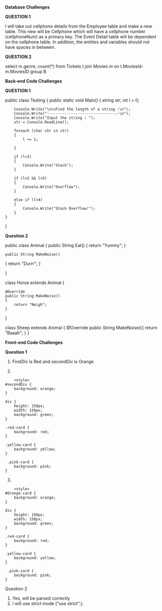 **Database Challenges**

**QUESTION 1**

I will take out cellphone details from the Employee table and make a new table. This new will be Cellphone which will have a cellphone number (cellphoneNum) as a primary key. The Event Detail table will be dependent on the cellphone table. In addition, the entities and variables should not have spaces in between. 

**QUESTION 2**

select m.genre, count(*)
from Tickets t 
join Movies m on t.MoviesId-m.MoviesID
group B


**Back-end Code Challenges**

**QUESTION 1**

public class Testing
{
    public static void Main()
    {
        string str; 
        int l = 0;

        Console.Write("\n\nFind the length of a string :\n");
        Console.Write("---------------------------------\n");
        Console.Write("Input the string : ");
        str = Console.ReadLine();

        foreach (char chr in str)
        {
            l += 1;

        }

        if (l<3)
        {
            Console.Write("Stack");
        }

        if (l>2 && l<5)
        {
            Console.Write("Overflow");
        }

        else if (l>4)
        {
            Console.Write("Stack Overflow!");
        }
    }
}

**Question 2**

public class Animal
{
    public String Eat()
    {
        return "Yummy";
    }

    public String MakeNoise()
{
    return "Durrr";
}

}

class Horse extends Animal
{

    @Override
    public String MakeNoise()
    {
        return "Neigh";
    }
}

class Sheep extends Animal
{
    @Override
    public String MakeNoise(){
    return  "Baaah";
    }
}


**Front-end Code Challenges**

**Question 1**

1. FirstDiv is Red and secondDiv is Orange

2. <!DOCTYPE html>
<div id="firstDiv" class="pink-card"/>
<div id="secondDiv" class="red-card"/>

        <style>
    #secondDiv {
        background: orange;
    }

    div {
        height: 150px;
        width: 150px;
        background: green;
    }

    .red-card {
        background: red;
    }

    .yellow-card {
        background: yellow;
    }

     .pink-card {
        background: pink;
    }
</style>

3.
<div id="firstDiv" class="pink-card"/>
<div id="secondDiv" class="yellow-card"/>

        <style>
    #Orange-card {
        background: orange;
    }

    div {
        height: 150px;
        width: 150px;
        background: green;
    }

    .red-card {
        background: red;
    }

    .yellow-card {
        background: yellow;
    }

     .pink-card {
        background: pink;
    }
</style>


Question 2
1.	Yes, will be parsed correctly
2.	I will use strict mode ("use strict";).



